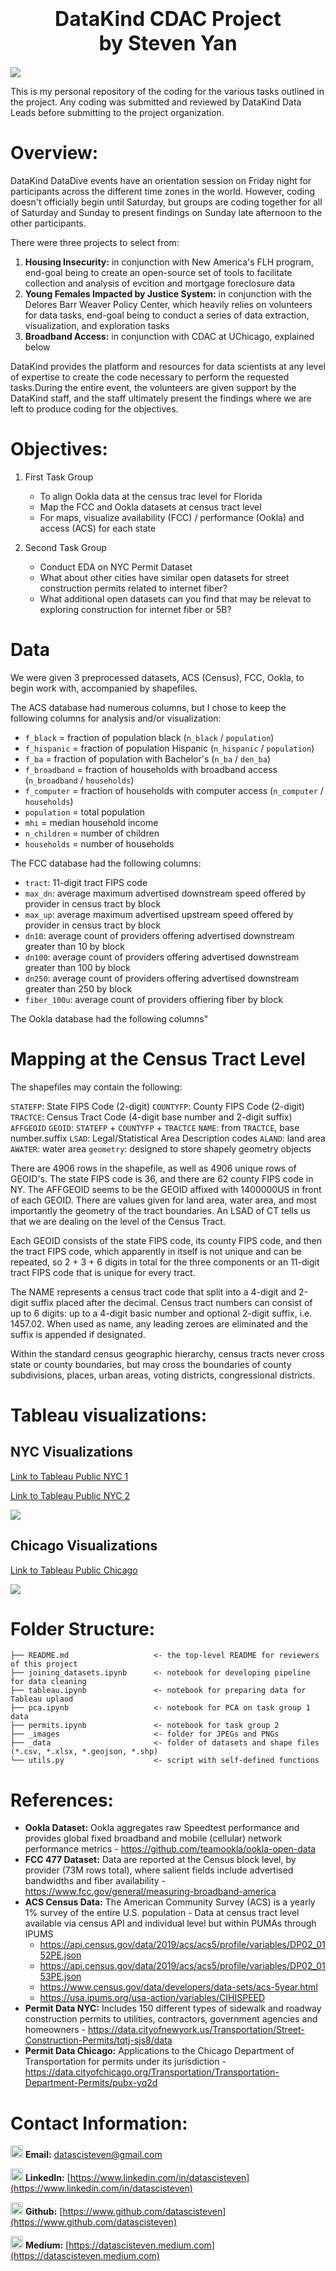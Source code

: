 <h1><center><font size="6">DataKind CDAC Project</br>
by Steven Yan</font></center></h1>

<img src="images/DataKind.png">

This is my personal repository of the coding for the various tasks outlined in the project.  Any coding was submitted and reviewed by DataKind Data Leads before submitting to the project organization.

# Overview:

DataKind DataDive events have an orientation session on Friday night for participants across the different time zones in the world.  However, coding doesn't officially begin until Saturday, but groups are coding together for all of Saturday and Sunday to present findings on Sunday late afternoon to the other participants.

There were three projects to select from:

1. **Housing Insecurity:** in conjunction with New America's FLH program, end-goal being to create an open-source set of tools to facilitate collection and analysis of evcition and mortgage foreclosure data
2. **Young Females Impacted by Justice System:** in conjunction with the Delores Barr Weaver Policy Center, which heavily relies on volunteers for data tasks, end-goal being to conduct a series of data extraction, visualization, and exploration tasks
3. **Broadband Access:**  in conjunction with CDAC at UChicago, explained below

DataKind provides the platform and resources for data scientists at any level of expertise to create the code necessary to perform the requested tasks.During the entire event, the volunteers are given support by the DataKind staff, and the staff ultimately present the findings where we are left to produce coding for the objectives.

# Objectives:

1. First Task Group
   
	- To align Ookla data at the census trac level for Florida
	- Map the FCC and Ookla datasets at census tract level
	- For maps, visualize availability (FCC) / performance (Ookla) and access (ACS) for each state

2. Second Task Group
   
	- Conduct EDA on NYC Permit Dataset
	- What about other cities have similar open datasets for street construction permits related to internet fiber?
	- What additional open datasets can you find that may be relevat to exploring construction for internet fiber or 5B?


# Data

We were given 3 preprocessed datasets, ACS (Census), FCC, Ookla, to begin work with, accompanied by shapefiles.

The ACS database had numerous columns, but I chose to keep the following columns for analysis and/or visualization:

- `f_black` = fraction of population black (`n_black` / `population`)
- `f_hispanic` = fraction of population Hispanic (`n_hispanic` / `population`)
- `f_ba` = fraction of population with Bachelor's (`n_ba` / `den_ba`)
- `f_broadband` =  fraction of households with broadband access (`n_broadband` / `households`)
- `f_computer` = fraction of households with computer access (`n_computer` / `households`)
- `population` = total population
- `mhi` = median household income
- `n_children` = number of children
- `households` = number of households

The FCC database had the following columns:

- `tract`: 11-digit tract FIPS code
- `max_dn`: average maximum advertised downstream speed offered by provider in census tract by block
- `max_up`: average maximum advertised upstream speed offered by provider in census tract by block
- `dn10`:	average count of providers offering advertised downstream greater than 10 by block
- `dn100`: average count of providers offering advertised downstream greater than 100 by block
- `dn250`: average count of providers offering advertised downstream greater than 250 by block
- `fiber_100u`: average count of providers offiering fiber by block


The Ookla database had the following columns"




# Mapping at the Census Tract Level

The shapefiles may contain the following:

`STATEFP`: State FIPS Code (2-digit)
`COUNTYFP`: County FIPS Code (2-digit)
`TRACTCE`: Census Tract Code (4-digit base number and 2-digit suffix)
`AFFGEOID`
`GEOID`: `STATEFP` + `COUNTYFP` + `TRACTCE`
`NAME`: from `TRACTCE`, base number.suffix
`LSAD`: Legal/Statistical Area Description codes
`ALAND`: land area
`AWATER`: water area
`geometry`: designed to store shapely geometry objects

There are 4906 rows in the shapefile, as well as 4906 unique rows of GEOID's. The state FIPS code is 36, and there are 62 county FIPS code in NY.  The AFFGEOID seems to be the GEOID affixed with 1400000US in front of each GEOID.  There are values given for land area, water area, and most importantly the geometry of the tract boundaries. An LSAD of CT tells us that we are dealing on the level of the Census Tract.

Each GEOID consists of the state FIPS code, its county FIPS code, and then the tract FIPS code, which apparently in itself is not unique and can be repeated, so 2 + 3 + 6 digits in total for the three components or an 11-digit tract FIPS code that is unique for every tract.

The NAME represents a census tract code that split into a 4-digit and 2-digit suffix placed after the decimal. Census tract numbers can consist of up to 6 digits:  up to a 4-digit basic number and optional 2-digit suffix, i.e. 1457.02. When used as name, any leading zeroes are eliminated and the suffix is appended if designated. 

Within the standard census geographic hierarchy, census tracts never cross state or county boundaries, but may cross the boundaries of county subdivisions, places, urban areas, voting districts, congressional districts. 


# Tableau visualizations:

## NYC Visualizations

[Link to Tableau Public NYC 1](https://public.tableau.com/views/DataKIndCDACProjectVisualization-NYCMetro2/Dashboard2?:language=en-US&:display_count=n&:origin=viz_share_link)

[Link to Tableau Public NYC 2](https://public.tableau.com/views/DataKIndUCCDACProjectPreliminaryEDA-NYCMetro/NYCMetroArea?:language=en-US&:display_count=n&:origin=viz_share_link)

<img src='images/nyc_tableau.png'>

## Chicago Visualizations

[Link to Tableau Public Chicago](https://public.tableau.com/views/DataKIndUCCDACProjectPreliminaryEDA-Chicago/Chicagoland?:language=en-US&:display_count=n&:origin=viz_share_link)

<img src='images/tableau_chicago.png'>



# Folder Structure:

	├── README.md                   <- the top-level README for reviewers of this project
	├── joining_datasets.ipynb      <- notebook for developing pipeline for data cleaning
	├── tableau.ipynb               <- notebook for preparing data for Tableau uplaod
	├── pca.ipynb                   <- notebook for PCA on task group 1 data
	├── permits.ipynb               <- notebook for task group 2
	├── _images                     <- folder for JPEGs and PNGs
	├── _data                       <- folder of datasets and shape files (*.csv, *.xlsx, *.geojson, *.shp)
	└── utils.py                    <- script with self-defined functions


# References:

- **Ookla Dataset:**  Ookla aggregates raw Speedtest performance and provides global fixed broadband and mobile (cellular) network performance metrics - https://github.com/teamookla/ookla-open-data
- **FCC 477 Dataset:**  Data are reported at the Census block level, by provider (73M rows total), where salient fields include advertised bandwidths and fiber availability - https://www.fcc.gov/general/measuring-broadband-america
- **ACS Census Data:**  The American Community Survey (ACS)  is a yearly 1% survey of the entire U.S. population - Data at census tract level available via census API and individual level but within PUMAs through IPUMS
  - https://api.census.gov/data/2019/acs/acs5/profile/variables/DP02_0152PE.json
  - https://api.census.gov/data/2019/acs/acs5/profile/variables/DP02_0153PE.json 
  - https://www.census.gov/data/developers/data-sets/acs-5year.html
  - https://usa.ipums.org/usa-action/variables/CIHISPEED
- **Permit Data NYC:**  Includes 150 different types of sidewalk and roadway construction permits to utilities, contractors, government agencies and homeowners - https://data.cityofnewyork.us/Transportation/Street-Construction-Permits/tqtj-sjs8/data
- **Permit Data Chicago:**  Applications to the Chicago Department of Transportation for permits under its jurisdiction - https://data.cityofchicago.org/Transportation/Transportation-Department-Permits/pubx-yq2d



# Contact Information:

<img src="images/mail_icon.png" width="20"> **Email:**  [datascisteven@gmail.com](mailto:datascisteven@gmail.com)

<img src="images/linkedin_icon.png" width="20"> **LinkedIn:**  [https://www.linkedin.com/in/datascisteven](https://www.linkedin.com/in/datascisteven)

<img src="images/github_icon.png" width="20"> **Github:**  [https://www.github.com/datascisteven](https://www.github.com/datascisteven)

<img src="images/Rainbow-Medium.png" width="20"> **Medium:** [https://datascisteven.medium.com](https://datascisteven.medium.com)